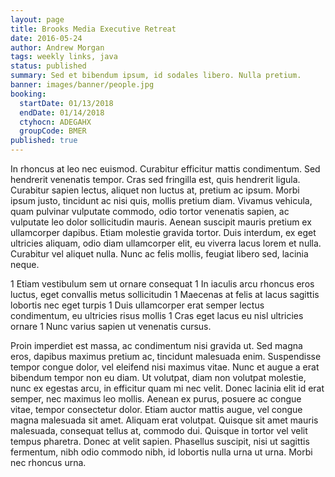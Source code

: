 ```yaml
---
layout: page
title: Brooks Media Executive Retreat
date: 2016-05-24
author: Andrew Morgan
tags: weekly links, java
status: published
summary: Sed et bibendum ipsum, id sodales libero. Nulla pretium.
banner: images/banner/people.jpg
booking:
  startDate: 01/13/2018
  endDate: 01/14/2018
  ctyhocn: ADEGAHX
  groupCode: BMER
published: true
---
```

In rhoncus at leo nec euismod. Curabitur efficitur mattis condimentum. Sed hendrerit venenatis tempor. Cras sed fringilla est, quis hendrerit ligula. Curabitur sapien lectus, aliquet non luctus at, pretium ac ipsum. Morbi ipsum justo, tincidunt ac nisi quis, mollis pretium diam. Vivamus vehicula, quam pulvinar vulputate commodo, odio tortor venenatis sapien, ac vulputate leo dolor sollicitudin mauris. Aenean suscipit mauris pretium ex ullamcorper dapibus. Etiam molestie gravida tortor. Duis interdum, ex eget ultricies aliquam, odio diam ullamcorper elit, eu viverra lacus lorem et nulla. Curabitur vel aliquet nulla. Nunc ac felis mollis, feugiat libero sed, lacinia neque.

1 Etiam vestibulum sem ut ornare consequat
1 In iaculis arcu rhoncus eros luctus, eget convallis metus sollicitudin
1 Maecenas at felis at lacus sagittis lobortis nec eget turpis
1 Duis ullamcorper erat semper lectus condimentum, eu ultricies risus mollis
1 Cras eget lacus eu nisl ultricies ornare
1 Nunc varius sapien ut venenatis cursus.

Proin imperdiet est massa, ac condimentum nisi gravida ut. Sed magna eros, dapibus maximus pretium ac, tincidunt malesuada enim. Suspendisse tempor congue dolor, vel eleifend nisi maximus vitae. Nunc et augue a erat bibendum tempor non eu diam. Ut volutpat, diam non volutpat molestie, nunc ex egestas arcu, in efficitur quam mi nec velit. Donec lacinia elit id erat semper, nec maximus leo mollis. Aenean ex purus, posuere ac congue vitae, tempor consectetur dolor.
Etiam auctor mattis augue, vel congue magna malesuada sit amet. Aliquam erat volutpat. Quisque sit amet mauris malesuada, consequat tellus at, commodo dui. Quisque in tortor vel velit tempus pharetra. Donec at velit sapien. Phasellus suscipit, nisi ut sagittis fermentum, nibh odio commodo nibh, id lobortis nulla urna ut urna. Morbi nec rhoncus urna.
